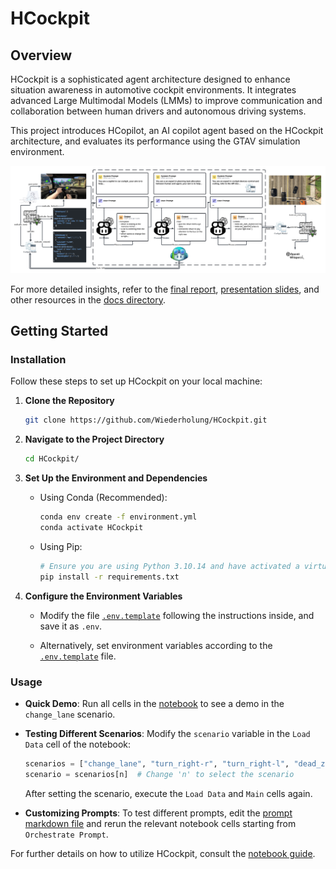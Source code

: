 # HCockpit

## Overview

HCockpit is a sophisticated agent architecture designed to enhance situation awareness in automotive cockpit environments. It integrates advanced Large Multimodal Models (LMMs) to improve communication and collaboration between human drivers and autonomous driving systems.

This project introduces HCopilot, an AI copilot agent based on the HCockpit architecture, and evaluates its performance using the GTAV simulation environment.

![HCopilot Workflow](./docs/figures/workflow.png)

For more detailed insights, refer to the [final report](./docs/Hu%20Yitong_2020213350_FinalReport.pdf), [presentation slides](https://gamma.app/docs/Design-and-Development-of-a-Human-Agent-Collaboration-Model-for-S-j4v4nydhp1x4dgk), and other resources in the [docs directory](./docs/).

## Getting Started

### Installation

Follow these steps to set up HCockpit on your local machine:

1. **Clone the Repository**

   ```bash
   git clone https://github.com/Wiederholung/HCockpit.git
   ```

2. **Navigate to the Project Directory**

   ```bash
   cd HCockpit/
   ```

3. **Set Up the Environment and Dependencies**

   - Using Conda (Recommended):

     ```bash
     conda env create -f environment.yml
     conda activate HCockpit
     ```

   - Using Pip:

     ```bash
     # Ensure you are using Python 3.10.14 and have activated a virtual environment named 'HCockpit'
     pip install -r requirements.txt
     ```

4. **Configure the Environment Variables**

   - Modify the file [`.env.template`](./.env.template) following the instructions inside, and save it as `.env`.

   - Alternatively, set environment variables according to the [`.env.template`](./.env.template) file.

### Usage

- **Quick Demo**: Run all cells in the [notebook](./src/hcopilot.ipynb) to see a demo in the `change_lane` scenario.

- **Testing Different Scenarios**: Modify the `scenario` variable in the `Load Data` cell of the notebook:

  ```python
  scenarios = ["change_lane", "turn_right-r", "turn_right-l", "dead_zone", "dazzle", "phone"]
  scenario = scenarios[n]  # Change 'n' to select the scenario
  ```

  After setting the scenario, execute the `Load Data` and `Main` cells again.

- **Customizing Prompts**: To test different prompts, edit the [prompt markdown file](./hcopilot_workspace/config/prompt.md) and rerun the relevant notebook cells starting from `Orchestrate Prompt`.

For further details on how to utilize HCockpit, consult the [notebook guide](./src/hcopilot.ipynb).
